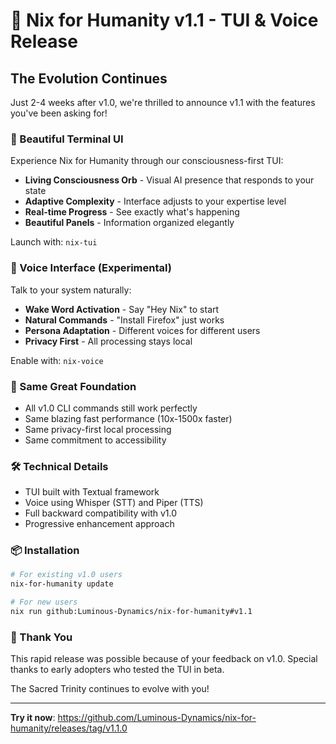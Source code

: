 # 🎉 Nix for Humanity v1.1 - TUI & Voice Release

## The Evolution Continues

Just 2-4 weeks after v1.0, we're thrilled to announce v1.1 with the features you've been asking for!

### 🎨 Beautiful Terminal UI

Experience Nix for Humanity through our consciousness-first TUI:

- **Living Consciousness Orb** - Visual AI presence that responds to your state
- **Adaptive Complexity** - Interface adjusts to your expertise level
- **Real-time Progress** - See exactly what's happening
- **Beautiful Panels** - Information organized elegantly

Launch with: `nix-tui`

### 🎤 Voice Interface (Experimental)

Talk to your system naturally:

- **Wake Word Activation** - Say "Hey Nix" to start
- **Natural Commands** - "Install Firefox" just works
- **Persona Adaptation** - Different voices for different users
- **Privacy First** - All processing stays local

Enable with: `nix-voice`

### 💫 Same Great Foundation

- All v1.0 CLI commands still work perfectly
- Same blazing fast performance (10x-1500x faster)
- Same privacy-first local processing
- Same commitment to accessibility

### 🛠️ Technical Details

- TUI built with Textual framework
- Voice using Whisper (STT) and Piper (TTS)
- Full backward compatibility with v1.0
- Progressive enhancement approach

### 📦 Installation

```bash
# For existing v1.0 users
nix-for-humanity update

# For new users
nix run github:Luminous-Dynamics/nix-for-humanity#v1.1
```

### 🙏 Thank You

This rapid release was possible because of your feedback on v1.0. Special thanks to early adopters who tested the TUI in beta.

The Sacred Trinity continues to evolve with you!

---

**Try it now**: https://github.com/Luminous-Dynamics/nix-for-humanity/releases/tag/v1.1.0
